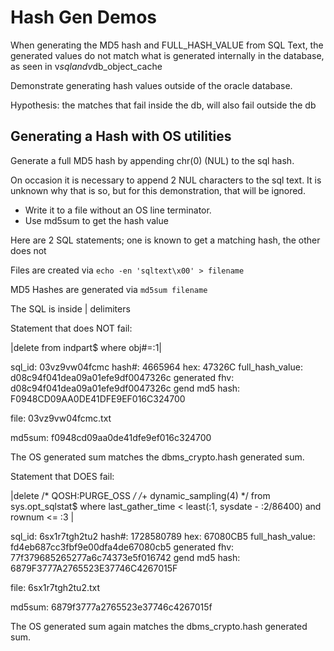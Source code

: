 Hash Gen Demos
===============

When generating the MD5 hash and FULL\_HASH\_VALUE from SQL Text, the generated values do not match what is generated internally in the database, as seen in v$sql and v$db\_object\_cache

Demonstrate generating hash values outside of the oracle database.

Hypothesis: the matches that fail inside the db, will also fail outside the db

## Generating a Hash with OS utilities

Generate a full MD5 hash by appending chr(0) (NUL) to the sql hash.

On occasion it is necessary to append 2 NUL characters to the sql text.
It is unknown why that is so, but for this demonstration, that will be ignored.

- Write it to a file without an OS line terminator.
- Use md5sum to get the hash value

Here are 2 SQL statements; one is known to get a matching hash, the other does not

Files are created via `echo -en 'sqltext\x00' > filename`

MD5 Hashes are generated via `md5sum filename`

The SQL is inside | delimiters

Statement that does NOT fail:

  |delete from indpart$ where obj#=:1|

sql_id: 03vz9vw04fcmc
hash#: 4665964
  hex:  47326C
full_hash_value: d08c94f041dea09a01efe9df0047326c
  generated fhv: d08c94f041dea09a01efe9df0047326c
  gend md5 hash: F0948CD09AA0DE41DFE9EF016C324700

file: 03vz9vw04fcmc.txt

md5sum: f0948cd09aa0de41dfe9ef016c324700

The OS generated sum matches the dbms_crypto.hash generated sum.


Statement that DOES fail:

|delete /* QOSH:PURGE_OSS */ /*+ dynamic_sampling(4) */ from sys.opt_sqlstat$  where last_gather_time < least(:1, sysdate - :2/86400)  and rownum <=  :3  |

sql_id: 6sx1r7tgh2tu2
hash#: 1728580789
  hex:  67080CB5
full_hash_value: fd4eb687cc3fbf9e00dfa4de67080cb5
  generated fhv: 77f379685265277a6c74373e5f016742
  gend md5 hash: 6879F3777A2765523E37746C4267015F

file: 6sx1r7tgh2tu2.txt

md5sum: 6879f3777a2765523e37746c4267015f

The OS generated sum again matches the dbms_crypto.hash generated sum.



